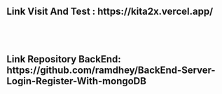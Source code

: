 <h2>Link Visit And Test : https://kita2x.vercel.app/<h2>
<br>
<h2>Link Repository BackEnd: https://github.com/ramdhey/BackEnd-Server-Login-Register-With-mongoDB</h2>

